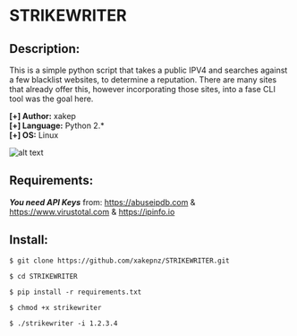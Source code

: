 # STRIKEWRITER

## Description:

This is a simple python script that takes a public IPV4 and searches against a few blacklist websites, to determine a reputation.
There are many sites that already offer this, however incorporating those sites, into a fase CLI tool was the goal here.<br />

<b>[+] Author:</b> xakep<br />
<b>[+] Language:</b> Python 2.*<br />
<b>[+] OS:</b> Linux<br />

![alt text](https://i.imgur.com/97RTcVE.gif "Strikewriter")

## Requirements:

<b>_You need API Keys_</b> from: https://abuseipdb.com & https://www.virustotal.com & https://ipinfo.io

## Install:

```
$ git clone https://github.com/xakepnz/STRIKEWRITER.git
```

```
$ cd STRIKEWRITER
```

```
$ pip install -r requirements.txt
```

```
$ chmod +x strikewriter
```

```
$ ./strikewriter -i 1.2.3.4
```
